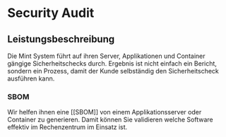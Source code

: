# Security Audit

## Leistungsbeschreibung

Die Mint System führt auf ihren Server, Applikationen und Container gängige Sicherheitschecks durch. Ergebnis ist nicht einfach ein Bericht, sondern ein Prozess, damit der Kunde selbständig den Sicherheitscheck ausführen kann.

### SBOM

Wir helfen ihnen eine [[SBOM]] von einem Applikationsserver oder Container zu generieren. Damit können Sie validieren welche Software effektiv im Rechenzentrum im Einsatz ist.